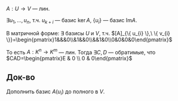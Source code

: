 $A:U\to V$ — лин.

$\exists u_{1},\dots,u_{n}$, т.ч. $u_{k+i}$ — базис $\ker A$, $\{ u_{i} \}$ — базис $\mathrm{Im} A$.

В матричной форме: $\exists$ базисы $U$ и $V$, т.ч. $[A]_{\{ u_{i} \},\ \{ v_{i} \}}=\begin{pmatrix}1&&&0\\&1&&0\\&&1&0\\0&0&0&0\end{pmatrix}$

То есть $A:K^{n}\to K^{m}$ — лин. Тогда $\exists C, D$ — обратимые, что $CAD=\begin{pmatrix}E & 0 \\ 0 & 0\end{pmatrix}$  
## Док-во

Дополнить базис $A(u_{i})$ до полного в $V$.